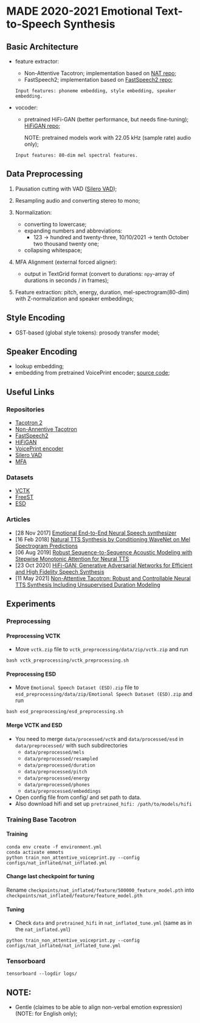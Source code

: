 # MADE 2020-2021 Emotional Text-to-Speech Synthesis

## Basic Architecture
- feature extractor:
    - Non-Attentive Tacotron; implementation based on [NAT repo](https://github.com/Garvit-32/Non-Attentive-Tacotron/);
    - FastSpeech2; implementation based on [FastSpeech2 repo](https://github.com/ming024/FastSpeech2);
    ```
    Input features: phoneme embedding, style embedding, speaker embedding.
    ```

- vocoder:
    - pretrained HiFi-GAN (better performance, but needs fine-tuning); [HiFiGAN repo](https://github.com/jik876/hifi-gan);

      NOTE: pretrained models work with 22.05 kHz (sample rate) audio only);
    ```
    Input features: 80-dim mel spectral features.
    ```


## Data Preprocessing
1. Pausation cutting with VAD ([Silero VAD](https://github.com/snakers4/silero-vad));
2. Resampling audio and converting stereo to mono;
3. Normalization:
    - converting to lowercase;
    - expanding numbers and abbreviations:
        - 123 -> hundred and twenty-three, 10/10/2021 -> tenth October two thousand twenty one;
    - collapsing whitespace;
4. MFA Alignment (external forced aligner):
    - output in TextGrid format (convert to durations: `npy`-array of durations in seconds / in frames);

5. Feature extraction: pitch, energy, duration, mel-spectrogram(80-dim) with Z-normalization and speaker embeddings;

## Style Encoding
- GST-based (global style tokens): prosody transfer model;

## Speaker Encoding
- lookup embedding;
- embedding from pretrained VoicePrint encoder; [source code](https://github.com/CorentinJ/Real-Time-Voice-Cloning/wiki/Pretrained-models);

## Useful Links

### Repositories
- [Tacotron 2](https://github.com/NVIDIA/tacotron2)
- [Non-Annentive Tacotron](https://github.com/Garvit-32/Non-Attentive-Tacotron/)
- [FastSpeech2](https://github.com/ming024/FastSpeech2)
- [HiFiGAN](https://github.com/jik876/hifi-gan)
- [VoicePrint encoder](https://github.com/CorentinJ/Real-Time-Voice-Cloning/wiki/Pretrained-models)
- [Silero VAD](https://github.com/snakers4/silero-vad)
- [MFA](https://github.com/MontrealCorpusTools/Montreal-Forced-Aligner)


### Datasets
- [VCTK](https://datashare.ed.ac.uk/handle/10283/3443)
- [FreeST](https://openslr.elda.org/resources/38/ST-CMDS-20170001_1-OS.tar.gz)
- [ESD](https://github.com/HLTSingapore/Emotional-Speech-Data)

### Articles
- [28 Nov 2017] [Emotional End-to-End Neural Speech synthesizer](https://arxiv.org/pdf/1711.05447.pdf)
- [16 Feb 2018] [Natural TTS Synthesis by Conditioning WaveNet on Mel Spectrogram Predictions](https://arxiv.org/pdf/1712.05884)
- [06 Aug 2019] [Robust Sequence-to-Sequence Acoustic Modeling with Stepwise Monotonic Attention for Neural TTS](https://arxiv.org/pdf/1906.00672)
- [23 Oct 2020] [HiFi-GAN: Generative Adversarial Networks for Efficient and High Fidelity Speech Synthesis](https://arxiv.org/pdf/2010.05646)
- [11 May 2021] [Non-Attentive Tacotron: Robust and Controllable Neural TTS Synthesis Including Unsupervised Duration Modeling](https://arxiv.org/pdf/2010.04301)

## Experiments

### Preprocessing

#### Preprocessing VCTK
- Move ```vctk.zip``` file to ```vctk_preprocessing/data/zip/vctk.zip``` and run
```
bash vctk_preprocessing/vctk_preprocessing.sh
```

#### Preprocessing ESD
- Move ```Emotional Speech Dataset (ESD).zip``` file to ```esd_preprocessing/data/zip/Emotional Speech Dataset (ESD).zip``` and run
```
bash esd_preprocessing/esd_preprocessing.sh
```

#### Merge VCTK and ESD
- You need to merge ```data/processed/vctk``` and ```data/processed/esd``` in ```data/preprocessed/``` with such subdirectories
    - ```data/preprocessed/mels```
    - ```data/preprocessed/resampled```
    - ```data/preprocessed/duration ```
    - ```data/preprocessed/pitch ```
    - ```data/preprocessed/energy```
    - ```data/preprocessed/phones ```
    - ```data/preprocessed/embeddings```
- Open config file from config/ and set path to data.
- Also download hifi and set up ```pretrained_hifi: /path/to/models/hifi```

### Training Base Tacotron
#### Training
```
conda env create -f environment.yml
conda activate emmots
python train_non_attentive_voiceprint.py --config configs/nat_inflated/nat_inflated.yml
```

#### Change last checkpoint for tuning
Rename ```checkpoints/nat_inflated/feature/500000_feature_model.pth``` into
```checkpoints/nat_inflated/feature/feature_model.pth```
#### Tuning
- Check ```data``` and ```pretrained_hifi``` in ```nat_inflated_tune.yml``` (same as in the ```nat_inflated.yml```)
```
python train_non_attentive_voiceprint.py --config configs/nat_inflated/nat_inflated_tune.yml
```

### Tensorboard
```
tensorboard --logdir logs/
```

## NOTE:
- Gentle (claimes to be able to align non-verbal emotion expression) (NOTE: for English only);

